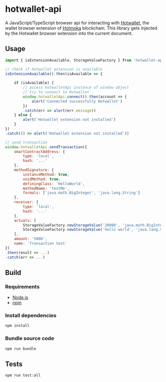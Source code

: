 # hotwallet-api
A JavaScript/TypeScript browser api for interacting with [Hotwallet](https://github.com/Hotmoka/hotwallet-browser.git), the wallet browser extension of [Hotmoka](https://www.hotmoka.io) blockchain.
This library gets injected by the Hotwallet browser extension into the current document.

## Usage

```js
import { isExtensionAvailable, StorageValueFactory } from 'hotwallet-api'

// check if Hotwallet extension is available 
isExtensionAvailable().then(isAvailable => {
    
    if (isAvailable) {
        // access hotwalletApi instance of window object
        // try to connect to Hotwallet
        window.hotwalletApi.connect().then(account => {
            alert('Connected successfully Hotwallet')
        })
        .catch(err => alert(err.message))
    } else {
        alert('Hotwallet extension not installed')
    }
})
.catch(() => alert('Hotwallet extension not installed'))

// send transaction
window.hotwalletApi.sendTransaction({
    smartContractAddress: {
        type: 'local',
        hash: '...'
    },
    methodSignature: {
        instanceMethod: true,
        voidMethod: true,
        definingClass: 'HelloWorld',
        methodName: 'testMe',
        formals: ['java.math.BigInteger', 'java.lang.String']
    },
    receiver: {
        type: 'local',
        hash: '...'
    },
    actuals: [
        StorageValueFactory.newStorageValue('20000', 'java.math.BigInteger'),
        StorageValueFactory.newStorageValue('hello world', 'java.lang.String'),
    ],
    amount: '5000',
    name: 'Transaction test'
})
.then(result => ...)
.catch(err => ...)
```


## Build

### Requirements

-   [Node.js](https://nodejs.org)
-   [npm](https://www.npmjs.com/)

### Install dependencies
```bash
npm install
```
### Bundle source code

```bash
npm run bundle
```

## Tests
```bash
npm run test:all
```